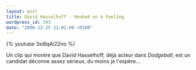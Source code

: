 ```yaml
---
layout: post
title: David Hasselhoff - Hooked on a Feeling
wordpress_id: 343
date: "2006-12-25 21:02:00 +0100"
---
```


{% youtube 3si6qAi22no %}

Un clip qui montre que David Hasselhoff, déjà acteur dans _Dodgeball_, est un
candidat déconne assez sérieux, du moins je l'espère…
